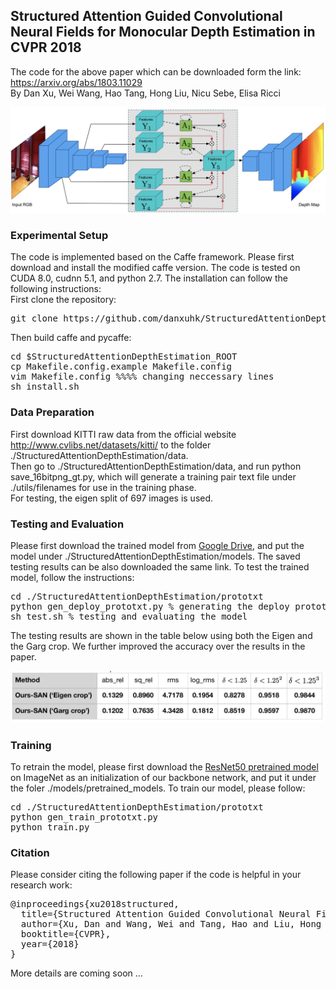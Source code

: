 ## Structured Attention Guided Convolutional Neural Fields for Monocular Depth Estimation in CVPR 2018  <br>
The code for the above paper which can be downloaded form the link: https://arxiv.org/abs/1803.11029 <br>
By Dan Xu, Wei Wang, Hao Tang, Hong Liu, Nicu Sebe, Elisa Ricci
<p align="center">
  <img src="figures/framework.jpg" width="760"/>
</p>

### Experimental Setup <br>
The code is implemented based on the Caffe framework. Please first download and install the modified caffe version. The code is tested on CUDA 8.0, cudnn 5.1, and python 2.7. The installation can follow the following instructions: <br>
First clone the repository: 
<pre>
git clone https://github.com/danxuhk/StructuredAttentionDepthEstimation.git 
</pre>
Then build caffe and pycaffe:
<pre>
cd $StructuredAttentionDepthEstimation_ROOT
cp Makefile.config.example Makefile.config
vim Makefile.config %%%% changing neccessary lines
sh install.sh
</pre>

### Data Preparation <br>
First download KITTI raw data from the official website http://www.cvlibs.net/datasets/kitti/ to the folder ./StructuredAttentionDepthEstimation/data. <br>
Then go to ./StructuredAttentionDepthEstimation/data, and run python save_16bitpng_gt.py, which will generate a training pair text file under ./utils/filenames for use in the training phase. <br>
For testing, the eigen split of 697 images is used.
### Testing and Evaluation
Please first download the trained model from <a href="https://drive.google.com/drive/folders/1z0wUkS0jWurqkNQGx6RyihqRZ3aK44Lu?usp=sharing">Google Drive</a>, and put the model under ./StructuredAttentionDepthEstimation/models. The saved testing results can be also downloaded the same link. To test the trained model, follow the instructions:
<pre>
cd ./StructuredAttentionDepthEstimation/prototxt
python gen_deploy_prototxt.py % generating the deploy prototxt
sh test.sh % testing and evaluating the model
</pre>
The testing results are shown in the table below using both the Eigen and the Garg crop. We further improved the accuracy over the results in the paper.
<p align="center">
  <img src="figures/results.jpg" width="760"/>
</p>

### Training
To retrain the model, please first download the <a href="https://github.com/KaimingHe/deep-residual-networks">ResNet50 pretrained model</a> on ImageNet as an initialization of our backbone network, and put it under the foler ./models/pretrained_models. To train our model, please follow:
<pre>
cd ./StructuredAttentionDepthEstimation/prototxt
python gen_train_prototxt.py
python train.py
</pre>

### Citation 
Please consider citing the following paper if the code is helpful in your research work:
<pre>
@inproceedings{xu2018structured,
  title={Structured Attention Guided Convolutional Neural Fields for Monocular Depth Estimation},
  author={Xu, Dan and Wang, Wei and Tang, Hao and Liu, Hong and Sebe, Nicu and Ricci, Elisa},
  booktitle={CVPR},
  year={2018}
}
</pre>

More details are coming soon ...

